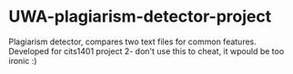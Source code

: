 # UWA-plagiarism-detector-project
Plagiarism detector, compares two text files for common features.
Developed for cits1401 project 2- don't use this to cheat, it wpould be too ironic :)
